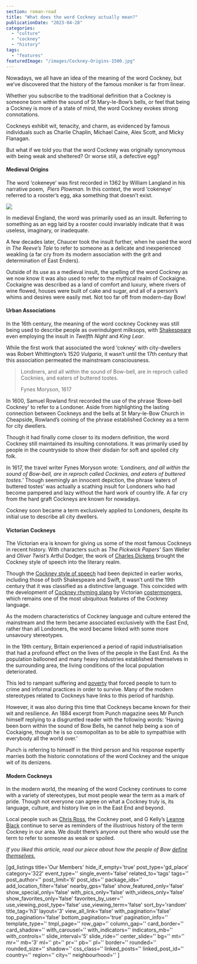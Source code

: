 ```yaml
---
section: roman-road
title: "What does the word Cockney actually mean?"
publicationDate: "2023-04-28"
categories: 
  - "culture"
  - "cockney"
  - "history"
tags: 
  - "features"
featuredImage: "/images/Cockney-Origins-1500.jpg"
---
```


Nowadays, we all have an idea of the meaning of the word Cockney, but we’ve discovered that the history of the famous moniker is far from linear. 

Whether you subscribe to the traditional definition that a Cockney is someone born within the sound of St Mary-le-Bow’s bells, or feel that being a Cockney is more of a state of mind, the word Cockney evokes strong connotations. 

Cockneys exhibit wit, tenacity, and charm, as evidenced by famous individuals such as Charlie Chaplin, Michael Caine, Alex Scott, and Micky Flanagan.

But what if we told you that the word Cockney was originally synonymous with being weak and sheltered? Or worse still, a defective egg?

#### Medieval Origins

The word ‘cokeneye’ was first recorded in 1362 by William Langland in his narrative poem,  _Piers Plowman._ In this context, the word ‘cokeneye’ referred to a rooster’s egg, aka something that doesn’t exist. 

![](/images/Cockney-Origins-1.jpeg)

In medieval England, the word was primarily used as an insult. Referring to something as an egg laid by a rooster could invariably indicate that it was useless, imaginary, or inadequate. 

A few decades later, Chaucer took the insult further, when he used the word in _The Reeve’s Tale_ to refer to someone as a delicate and inexperienced weakling (a far cry from its modern association with the grit and determination of East Enders). 

Outside of its use as a medieval insult, the spelling of the word Cockney as we now know it was also used to refer to the mythical realm of Cockaigne. Cockaigne was described as a land of comfort and luxury, where rivers of wine flowed, houses were built of cake and sugar, and all of a person’s whims and desires were easily met. Not too far off from modern-day Bow!

#### Urban Associations

In the 16th century, the meaning of the word cockney Cockney was still being used to describe people as overindulgent milksops, with [Shakespeare](https://romanroadlondon.com/little-history-of-the-east-end-dee-gordon-book-review/) even employing the insult in _Twelfth Night_ and _King Lear_.

While the first work that associated the word ‘cokney’ with city-dwellers was Robert Whittington’s 1520 _Vulgaria_, it wasn’t until the 17th century that this association permeated the mainstream consciousness. 

> Londiners, and all within the sound of Bow-bell, are in reproch called Cocknies, and eaters of buttered tostes.
> 
> Fynes Moryson, 1617

In 1600, Samuel Rowland first recorded the use of the phrase 'Bowe-bell Cockney' to refer to a Londoner. Aside from highlighting the lasting connection between Cockneys and the bells at St Mary-le-Bow Church in Cheapside, Rowland’s coining of the phrase established Cockney as a term for city dwellers. 

Though it had finally come closer to its modern definition, the word Cockney still maintained its insulting connotations. It was primarily used by people in the countryside to show their disdain for soft and spoiled city folk. 

In 1617, the travel writer Fynes Moryson wrote: ‘_Londiners, and all within the sound of Bow-bell, are in reproch called Cocknies, and eaters of buttered tostes.’_ Though seemingly an innocent depiction, the phrase ‘eaters of buttered tostes’ was actually a scathing insult for Londoners who had become pampered and lazy without the hard work of country life. A far cry from the hard graft Cockneys are known for nowadays.

Cockney soon became a term exclusively applied to Londoners, despite its initial use to describe all city dwellers.

#### Victorian Cockneys

The Victorian era is known for giving us some of the most famous Cockneys in recent history. With characters such as _The Pickwick Papers’_ Sam Weller and _Oliver Twist’s_ Artful Dodger, the work of [Charles Dickens](https://romanroadlondon.com/grove-hall-park-history/) brought the Cockney style of speech into the literary realm. 

Though the [Cockney style of speech](https://www.theguardian.com/education/2014/jun/09/guide-to-cockney-rhyming-slang) had been depicted in earlier works, including those of both Shakespeare and Swift, it wasn’t until the 19th century that it was classified as a distinctive language. This coincided with the development of [Cockney rhyming slang](https://romanroadlondon.com/cockney-rhyming-slang-history/) by Victorian [costermongers](https://romanroadlondon.com/history-pearly-kings-queens/), which remains one of the most ubiquitous features of the Cockney language. 

As the modern characteristics of Cockney language and culture entered the mainstream and the term became associated exclusively with the East End, rather than all Londoners, the word became linked with some more unsavoury stereotypes. 

In the 19th century, Britain experienced a period of rapid industrialisation that had a profound effect on the lives of the people in the East End. As the population ballooned and many heavy industries established themselves in the surrounding area, the living conditions of the local population deteriorated. 

This led to rampant suffering and [poverty](https://romanroadlondon.com/charles-booth-poverty-maps/) that forced people to turn to crime and informal practices in order to survive. Many of the modern stereotypes related to Cockneys have links to this period of hardship. 

However, it was also during this time that Cockneys became known for their wit and resilience. An 1884 excerpt from Punch magazine sees Mr Punch himself replying to a disgruntled reader with the following words: ‘Having been born within the sound of Bow Bells, he cannot help being a son of Cockaigne, though he is so cosmopolitan as to be able to sympathise with everybody all the world over.’ 

Punch is referring to himself in the third person and his response expertly marries both the historic connotations of the word Cockney and the unique wit of its denizens. 

#### Modern Cockneys

In the modern world, the meaning of the word Cockney continues to come with a variety of stereotypes, but most people wear the term as a mark of pride. Though not everyone can agree on what a Cockney truly is, its language, culture, and history live on in the East End and beyond. 

Local people such as [Chris Ross](https://romanroadlondon.com/chris-ross-east-end-poet/), the Cockney poet, and G Kelly’s [Leanne Black](https://romanroadlondon.com/cockney-roots-leanne-black-g-kelly-bow/) continue to serve as reminders of the illustrious history of the term Cockney in our area. We doubt there’s anyone out there who would use the term to refer to someone as weak or spoiled. 

_If you liked this article, read our piece about how the people of Bow_ [_define themselves._](https://romanroadlondon.com/what-is-person-from-bow-called/) 

\[gd\_listings title='Our Members' hide\_if\_empty='true' post\_type='gd\_place' category='322' event\_type='' single\_event='false' related\_to='tags' tags='' post\_author='' post\_limit='6' post\_ids='' package\_ids='' add\_location\_filter='false' nearby\_gps='false' show\_featured\_only='false' show\_special\_only='false' with\_pics\_only='false' with\_videos\_only='false' show\_favorites\_only='false' favorites\_by\_user='' use\_viewing\_post\_type='false' use\_viewing\_term='false' sort\_by='random' title\_tag='h3' layout='3' view\_all\_link='false' with\_pagination='false' top\_pagination='false' bottom\_pagination='true' pagination\_info='' template\_type='' tmpl\_page='' row\_gap='' column\_gap='' card\_border='' card\_shadow='' with\_carousel='' with\_indicators='' indicators\_mb='' with\_controls='' slide\_interval='5' slide\_ride='' center\_slide='' bg='' mt='' mr='' mb='3' ml='' pt='' pr='' pb='' pl='' border='' rounded='' rounded\_size='' shadow='' css\_class='' linked\_posts='' linked\_post\_id='' country='' region='' city='' neighbourhood='' \]
